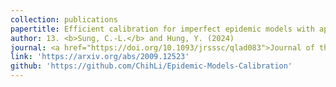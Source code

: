 ```yaml
---
collection: publications
papertitle: Efficient calibration for imperfect epidemic models with applications to the analysis of COVID-19
author: 13. <b>Sung, C.-L.</b> and Hung, Y. (2024)
journal: <a href="https://doi.org/10.1093/jrsssc/qlad083">Journal of the Royal Statistical Society&#58; Series C</a>, 73(1), 47-64.
link: 'https://arxiv.org/abs/2009.12523'
github: 'https://github.com/ChihLi/Epidemic-Models-Calibration'
---
```

